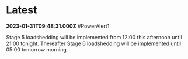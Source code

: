 # Latest

**2023-01-31T09:48:31.000Z**
\#PowerAlert1

Stage 5 loadshedding will be implemented from 12:00 this afternoon until 21:00 tonight. Thereafter Stage 6 loadshedding will be implemented until 05:00 tomorrow morning.

